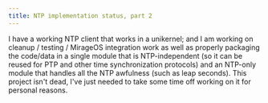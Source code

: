 ```yaml
---
title: NTP implementation status, part 2
---
```


I have a working NTP client that works in a unikernel; and I am working on cleanup / testing / MirageOS integration work as well as properly packaging the code/data in a single module that is NTP-independent (so it can be reused for PTP and other time synchronization protocols) and an NTP-only module that handles all the NTP awfulness (such as leap seconds). This project isn't dead, I've just needed to take some time off working on it for personal reasons.
